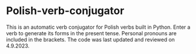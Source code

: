 # Polish-verb-conjugator
 
 This is an automatic verb conjugator for Polish verbs built in Python. Enter a verb to generate its forms in the present tense. Personal pronouns are included in the brackets. The code was last updated and reviewed on 4.9.2023.
